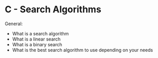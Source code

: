 # C - Search Algorithms

General:

* What is a search algorithm
* What is a linear search
* What is a binary search
* What is the best search algorithm to use depending on your needs